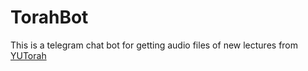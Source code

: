 # TorahBot
This is a telegram chat bot for getting audio files of new lectures from [YUTorah](https://yutorah.org)
